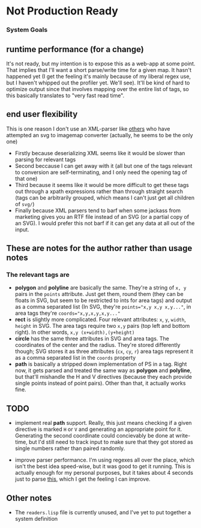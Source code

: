 Not Production Ready
====================

### System Goals

## runtime performance (for a change)
It's not ready, but my intention is to expose this as a web-app at some point. That implies that I'll want a short parse/write time for a given map. It hasn't happened yet (I get the feeling it's mainly because of my liberal regex use, but I haven't whipped out the profiler yet. We'll see). It'll be kind of hard to optimize output since that involves mapping over the entire list of tags, so this basically translates to "very fast read time".

## end user flexibility
This is one reason I don't use an XML-parser like [others](http://davidlynch.org/blog/2008/03/creating-an-image-map-from-svg/) who have attempted an svg to imagemap converter (actually, he seems to be the only one)
- Firstly because deserializing XML seems like it would be slower than parsing for relevant tags 
- Second beccause I can get away with it (all but one of the tags relevant to conversion are self-terminating, and I only need the opening tag of that one)
- Third because it seems like it would be more difficult to get these tags out through a xpath expressions rather than through straight search (tags can be arbitrarily grouped, which means I can't just get all children of `svg/`)
- Finally because XML parsers tend to barf when some jackass from marketing gives you an RTF file instead of an SVG (or a partial copy of an SVG). I would prefer this not barf if it can get any data at all out of the input.

These are notes for the author rather than usage notes
------------------------------------------------------

### The relevant tags are
- **polygon** and **polyline** are basically the same. They're a string of `x, y` pairs in the `points` attribute. Just get them, round them (they can be floats in SVG, but seem to be restricted to ints for area tags) and output as a comma separated list (In SVG, they're `points="x,y x,y x,y..."`, in area tags they're `coords="x,y,x,y,x,y..."`
- **rect** is slightly more complicated. Four relevant attributes: `x`, `y`, `width`, `height` in SVG. The area tags require two `x,y` pairs (top left and bottom right). In other words, `x,y (x+width),(y+height)`
- **circle** has the same three attributes in SVG and area tags. The coordinates of the center and the radius. They're stored differently though; SVG stores it as three attributes (`cx`, `cy`, `r`) area tags represent it as a comma separated list in the `coords` property
- **path** is basically a stripped down implementation of PS in a tag. Right now, it gets parsed and treated the same way as **polygon** and **polyline**, but that'll mishandle the H and V directives (because they each provide single points instead of point pairs). Other than that, it actually works fine.

## TODO

- implement real **path** support. Really, this just means checking if a given directive is marked `H` or `V` and generating an appropriate point for it. Generating the second coordinate could concievably be done at write-time, but I'd still need to track input to make sure that they got stored as single numbers rather than paired randomly.

- improve parser performance. I'm using regexes all over the place, which isn't the best idea speed-wise, but it was good to get it running. This is actually enough for my personal purposes, but it takes about 4 seconds just to parse [this](http://en.wikipedia.org/wiki/File:North_america98.svg), which I get the feeling I can improve.

## Other notes

- The `readers.lisp` file is currently unused, and I've yet to put together a system definition
